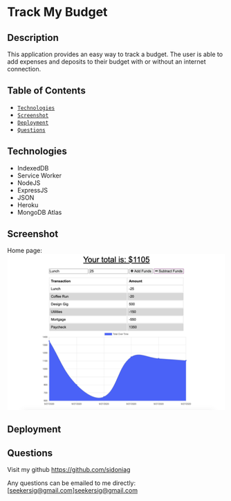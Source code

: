 # Track My Budget

## Description
This application provides an easy way to track a budget. The user is able to add expenses and deposits to their budget with or without an internet connection. 

## Table of Contents

* [`Technologies`](#technologies)
* [`Screenshot`](#screenshot)
* [`Deployment`](#deployment)
* [`Questions`](#questions)

## Technologies

* IndexedDB
* Service Worker
* NodeJS
* ExpressJS
* JSON
* Heroku
* MongoDB Atlas

## Screenshot
Home page:
![home page](./public/track-my-budget-img.png)

## Deployment


## Questions
Visit my github <https://github.com/sidoniag>

Any questions can be emailed to me directly: [seekersig@gmail.com]<seekersig@gmail.com>